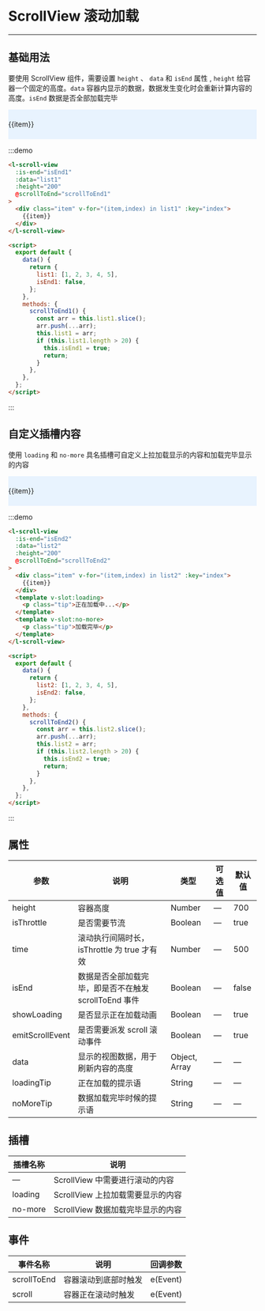 <script>
export default {
  data() {
    return {
      list1: [1, 2, 3, 4, 5],
      isEnd1: false,

      list2: [1, 2, 3, 4, 5],
      isEnd2: false
    };
  },
  methods: {
    scrollToEnd1() {
      const arr = this.list1.slice();
      arr.push(...arr);
      this.list1 = arr;
      if (this.list1.length > 20) {
        this.isEnd1 = true;
        return;
      }
    },
    scrollToEnd2() {
      const arr = this.list2.slice();
      arr.push(...arr);
      this.list2 = arr;
      if (this.list2.length > 20) {
        this.isEnd2 = true;
        return;
      }
    }
  }
};
</script>

<style lang="scss" scoped>
.item {
  line-height: 60px;
  margin-bottom: 10px;
  background-color: #e8f3fe;
}

.tip {
  text-align: center;
  padding: 0;
  margin: 0;
}
</style>

# ScrollView 滚动加载

---

## 基础用法

要使用 ScrollView 组件，需要设置 `height` 、 `data` 和 `isEnd` 属性 , `height` 给容器一个固定的高度。`data` 容器内显示的数据，数据发生变化时会重新计算内容的高度。`isEnd` 数据是否全部加载完毕

<div class='demo-block'>
<l-scroll-view :is-end="isEnd1" :data="list1" :height="200" @scrollToEnd="scrollToEnd1">
    <div class="item" v-for="(item,index) in list1" :key="index">{{item}}</div>
</l-scroll-view>
</div>

:::demo

```html
<l-scroll-view
  :is-end="isEnd1"
  :data="list1"
  :height="200"
  @scrollToEnd="scrollToEnd1"
>
  <div class="item" v-for="(item,index) in list1" :key="index">
    {{item}}
  </div>
</l-scroll-view>

<script>
  export default {
    data() {
      return {
        list1: [1, 2, 3, 4, 5],
        isEnd1: false,
      };
    },
    methods: {
      scrollToEnd1() {
        const arr = this.list1.slice();
        arr.push(...arr);
        this.list1 = arr;
        if (this.list1.length > 20) {
          this.isEnd1 = true;
          return;
        }
      },
    },
  };
</script>
```

:::

## 自定义插槽内容

使用 `loading` 和 `no-more` 具名插槽可自定义上拉加载显示的内容和加载完毕显示的内容

<div class='demo-block'>
    <l-scroll-view :is-end="isEnd2" :data="list2" :height="200" @scrollToEnd="scrollToEnd2">
      <div 
        class="item"
        v-for="(item,index) in list2" 
        :key="index">
        {{item}}
       </div>
      <template v-slot:loading>
        <p class="tip">正在加载中...</p>
      </template>
      <template v-slot:no-more>
        <p class="tip">加载完毕</p>
      </template>
    </l-scroll-view>
</div>

:::demo

```html
<l-scroll-view
  :is-end="isEnd2"
  :data="list2"
  :height="200"
  @scrollToEnd="scrollToEnd2"
>
  <div class="item" v-for="(item,index) in list2" :key="index">
    {{item}}
  </div>
  <template v-slot:loading>
    <p class="tip">正在加载中...</p>
  </template>
  <template v-slot:no-more>
    <p class="tip">加载完毕</p>
  </template>
</l-scroll-view>

<script>
  export default {
    data() {
      return {
        list2: [1, 2, 3, 4, 5],
        isEnd2: false,
      };
    },
    methods: {
      scrollToEnd2() {
        const arr = this.list2.slice();
        arr.push(...arr);
        this.list2 = arr;
        if (this.list2.length > 20) {
          this.isEnd2 = true;
          return;
        }
      },
    },
  };
</script>
```

:::

## 属性

| 参数            | 说明                                                  | 类型          | 可选值 | 默认值 |
| --------------- | ----------------------------------------------------- | ------------- | ------ | ------ |
| height          | 容器高度                                              | Number        | —      | 700    |
| isThrottle      | 是否需要节流                                          | Boolean       | —      | true   |
| time            | 滚动执行间隔时长，isThrottle 为 true 才有效           | Number        | —      | 500    |
| isEnd           | 数据是否全部加载完毕，即是否不在触发 scrollToEnd 事件 | Boolean       | —      | false  |
| showLoading     | 是否显示正在加载动画                                  | Boolean       | —      | true   |
| emitScrollEvent | 是否需要派发 scroll 滚动事件                          | Boolean       | —      | true   |
| data            | 显示的视图数据，用于刷新内容的高度                    | Object, Array | —      | —      |
| loadingTip      | 正在加载的提示语                                      | String        | —      | —      |
| noMoreTip       | 数据加载完毕时候的提示语                              | String        | —      | —      |

## 插槽

| 插槽名称 | 说明                              |
| -------- | --------------------------------- |
| —        | ScrollView 中需要进行滚动的内容   |
| loading  | ScrollView 上拉加载需要显示的内容 |
| no-more  | ScrollView 数据加载完毕显示的内容 |

## 事件

| 事件名称    | 说明                 | 回调参数 |
| ----------- | -------------------- | -------- |
| scrollToEnd | 容器滚动到底部时触发 | e(Event) |
| scroll      | 容器正在滚动时触发   | e(Event) |
